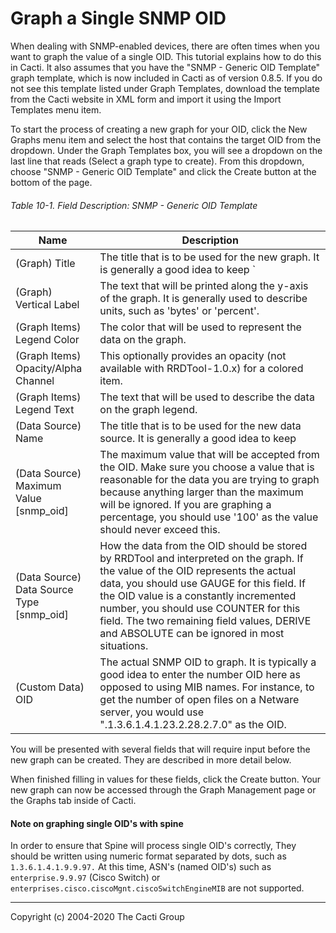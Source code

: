 # Graph a Single SNMP OID

When dealing with SNMP-enabled devices, there are often times when you want to
graph the value of a single OID. This tutorial explains how to do this in
Cacti. It also assumes that you have the "SNMP - Generic OID Template" graph
template, which is now included in Cacti as of version 0.8.5. If you do not see
this template listed under Graph Templates, download the template from the
Cacti website in XML form and import it using the Import Templates menu item.

To start the process of creating a new graph for your OID, click the New Graphs
menu item and select the host that contains the target OID from the dropdown.
Under the Graph Templates box, you will see a dropdown on the last line that
reads (Select a graph type to create). From this dropdown, choose "SNMP -
Generic OID Template" and click the Create button at the bottom of the page.

###### Table 10-1. Field Description: SNMP - Generic OID Template

Name | Description
--- | ---
(Graph) Title | The title that is to be used for the new graph. It is generally a good idea to keep `|host_description|` in the title, as to make the graph easier to identify later.
(Graph) Vertical Label | The text that will be printed along the y-axis of the graph. It is generally used to describe units, such as 'bytes' or 'percent'.
(Graph Items) Legend Color | The color that will be used to represent the data on the graph.
(Graph Items) Opacity/Alpha Channel | This optionally provides an opacity (not available with RRDTool-1.0.x) for a colored item.
(Graph Items) Legend Text | The text that will be used to describe the data on the graph legend.
(Data Source) Name | The title that is to be used for the new data source. It is generally a good idea to keep |host_description| in the title, as to make the data source easier to identify later.
(Data Source) Maximum Value [snmp_oid] | The maximum value that will be accepted from the OID. Make sure you choose a value that is reasonable for the data you are trying to graph because anything larger than the maximum will be ignored. If you are graphing a percentage, you should use '100' as the value should never exceed this.
(Data Source) Data Source Type [snmp_oid] | How the data from the OID should be stored by RRDTool and interpreted on the graph. If the value of the OID represents the actual data, you should use GAUGE for this field. If the OID value is a constantly incremented number, you should use COUNTER for this field. The two remaining field values, DERIVE and ABSOLUTE can be ignored in most situations.
(Custom Data) OID | The actual SNMP OID to graph. It is typically a good idea to enter the number OID here as opposed to using MIB names. For instance, to get the number of open files on a Netware server, you would use ".1.3.6.1.4.1.23.2.28.2.7.0" as the OID.

You will be presented with several fields that will require input before the
new graph can be created. They are described in more detail below.

When finished filling in values for these fields, click the Create button. Your
new graph can now be accessed through the Graph Management page or the Graphs
tab inside of Cacti.

#### Note on graphing single OID's with spine

In order to ensure that Spine will process single OID's correctly, 
They should be written using numeric format separated by dots, such as `1.3.6.1.4.1.9.9.97.` 
At this time, ASN's (named OID's) such as `enterprise.9.9.97` (Cisco Switch) or 
`enterprises.cisco.ciscoMgnt.ciscoSwitchEngineMIB` are not supported.

---
Copyright (c) 2004-2020 The Cacti Group
